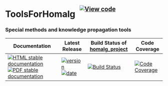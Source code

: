 <!-- BEGIN HEADER -->
# ToolsForHomalg&ensp;<sup><sup>[![View code][code-img]][code-url]</sup></sup>

### Special methods and knowledge propagation tools

| Documentation | Latest Release | Build Status of [homalg_project](/../../) | Code Coverage |
| ------------- | -------------- | ------------ | ------------- |
| [![HTML stable documentation][html-img]][html-url] [![PDF stable documentation][pdf-img]][pdf-url] | [![version][version-img]][version-url] [![date][date-img]][date-url] | [![Build Status][tests-img]][tests-url] | [![Code Coverage][codecov-img]][codecov-url] |

<!-- END HEADER -->
<!-- BEGIN FOOTER -->
[html-img]: https://img.shields.io/badge/🔗%20HTML-stable-blue.svg
[html-url]: https://homalg-project.github.io/homalg_project/ToolsForHomalg/doc/chap0_mj.html

[pdf-img]: https://img.shields.io/badge/🔗%20PDF-stable-blue.svg
[pdf-url]: https://homalg-project.github.io/homalg_project/ToolsForHomalg/download_pdf.html

[version-img]: https://img.shields.io/endpoint?url=https://homalg-project.github.io/homalg_project/ToolsForHomalg/badge_version.json&label=🔗%20version&color=yellow
[version-url]: https://homalg-project.github.io/homalg_project/ToolsForHomalg/view_release.html

[date-img]: https://img.shields.io/endpoint?url=https://homalg-project.github.io/homalg_project/ToolsForHomalg/badge_date.json&label=🔗%20released%20on&color=yellow
[date-url]: https://homalg-project.github.io/homalg_project/ToolsForHomalg/view_release.html

[tests-img]: https://github.com/homalg-project/homalg_project/actions/workflows/Tests.yml/badge.svg?branch=master
[tests-url]: https://github.com/homalg-project/homalg_project/actions/workflows/Tests.yml?query=branch%3Amaster

[codecov-img]: https://codecov.io/gh/homalg-project/homalg_project/branch/master/graph/badge.svg?flag=ToolsForHomalg
[codecov-url]: https://codecov.io/gh/homalg-project/homalg_project/tree/master/ToolsForHomalg

[code-img]: https://img.shields.io/badge/-View%20code-blue?logo=github
[code-url]: https://github.com/homalg-project/homalg_project/tree/master/ToolsForHomalg#top
<!-- END FOOTER -->
